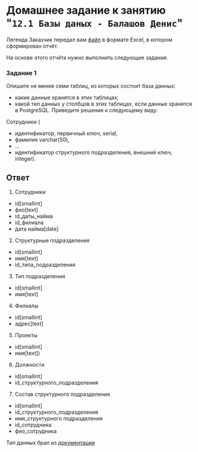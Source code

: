 # Домашнее задание к занятию "`12.1 Базы даных - Балашов Денис`"

Легенда
Заказчик передал вам [файл](https://github.com/netology-code/sdb-homeworks/blob/main/resources/hw-12-1.xlsx) в формате Excel, в котором сформирован отчёт.

На основе этого отчёта нужно выполнить следующие задания.

### Задание 1
Опишите не менее семи таблиц, из которых состоит база данных:

- какие данные хранятся в этих таблицах;
- какой тип данных у столбцов в этих таблицах, если данные хранятся в PostgreSQL.
Приведите решение к следующему виду:

Сотрудники (
- идентификатор, первичный ключ, serial,
- фамилия varchar(50),
- ...
- идентификатор структурного подразделения, внешний ключ, integer).

## Ответ
1. Сотрудники 
- id[smallint]
- фио[text]
- id_даты_найма
- id_филиала
- дата найма[date]
2. Структурные подразделения
- id[smallint]
- имя[text]
- id_типа_подразделения
3. Тип подразделения 
- id[smallint]
- имя[text]
4. Филиалы 
- id[smallint]
- адрес[text]
5. Проекты
- id[smallint]
- имя[text])
6. Должности
- id[smallint]
- id_структурного_подразделения
7. Состав структурного подразделения
- id[smallint]
- id_структурного_подразделения
- имя_структурного подразделения
- id_сотрудника
- фио_сотрудника
 
Тип данных брал из [документации](https://www.postgresql.org/docs/current/datatype.html)